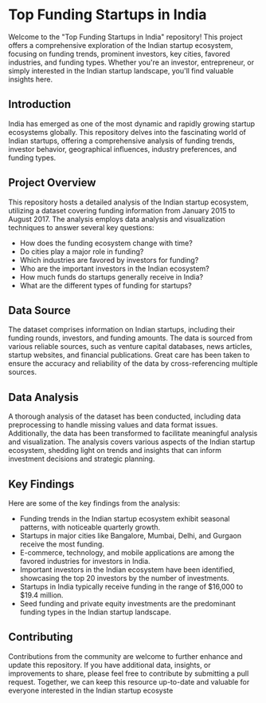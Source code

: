 
Top Funding Startups in India
=============================

Welcome to the "Top Funding Startups in India" repository! This project offers a comprehensive exploration of the Indian startup ecosystem, focusing on funding trends, prominent investors, key cities, favored industries, and funding types. Whether you're an investor, entrepreneur, or simply interested in the Indian startup landscape, you'll find valuable insights here.



Introduction
------------

India has emerged as one of the most dynamic and rapidly growing startup ecosystems globally. This repository delves into the fascinating world of Indian startups, offering a comprehensive analysis of funding trends, investor behavior, geographical influences, industry preferences, and funding types.

Project Overview
----------------

This repository hosts a detailed analysis of the Indian startup ecosystem, utilizing a dataset covering funding information from January 2015 to August 2017. The analysis employs data analysis and visualization techniques to answer several key questions:

-   How does the funding ecosystem change with time?
-   Do cities play a major role in funding?
-   Which industries are favored by investors for funding?
-   Who are the important investors in the Indian ecosystem?
-   How much funds do startups generally receive in India?
-   What are the different types of funding for startups?

Data Source
-----------

The dataset comprises information on Indian startups, including their funding rounds, investors, and funding amounts. The data is sourced from various reliable sources, such as venture capital databases, news articles, startup websites, and financial publications. Great care has been taken to ensure the accuracy and reliability of the data by cross-referencing multiple sources.

Data Analysis
-------------

A thorough analysis of the dataset has been conducted, including data preprocessing to handle missing values and data format issues. Additionally, the data has been transformed to facilitate meaningful analysis and visualization. The analysis covers various aspects of the Indian startup ecosystem, shedding light on trends and insights that can inform investment decisions and strategic planning.

Key Findings
------------

Here are some of the key findings from the analysis:

-   Funding trends in the Indian startup ecosystem exhibit seasonal patterns, with noticeable quarterly growth.
-   Startups in major cities like Bangalore, Mumbai, Delhi, and Gurgaon receive the most funding.
-   E-commerce, technology, and mobile applications are among the favored industries for investors in India.
-   Important investors in the Indian ecosystem have been identified, showcasing the top 20 investors by the number of investments.
-   Startups in India typically receive funding in the range of $16,000 to $19.4 million.
-   Seed funding and private equity investments are the predominant funding types in the Indian startup landscape.

Contributing
------------

Contributions from the community are welcome to further enhance and update this repository. If you have additional data, insights, or improvements to share, please feel free to contribute by submitting a pull request. Together, we can keep this resource up-to-date and valuable for everyone interested in the Indian startup ecosyste


